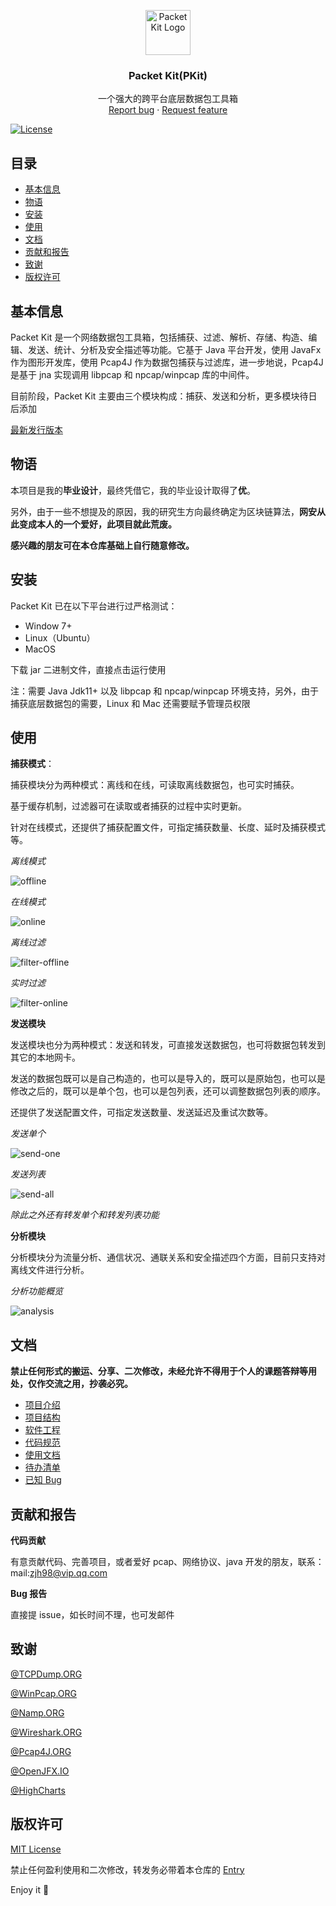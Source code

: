 <p align="center">
  <a href="https://github.com/1uvu/pkit" target="_blank">
    <img src="res/logo.png" alt="Packet Kit Logo" width=72 height=72>
  </a>
  <h3 align="center">Packet Kit(PKit)</h3>
  <p align="center">
    一个强大的跨平台底层数据包工具箱
    <br>
    <a href="https://github.com/1uvu/pkit/issues/new?template=bug.md">Report bug</a>
    ·
    <a href="https://github.com/1uvu/pkit/issues/new?template=feature.md&labels=feature">Request feature</a>
  </p></p>


[![License](res/README/_license-mit-blue.svg)](https://opensource.org/licenses/MIT)




## 目录

- [基本信息](#基本信息)
- [物语](#物语)
- [安装](#安装)
- [使用](#使用)
- [文档](#文档)
- [贡献和报告](#贡献和报告)
- [致谢](#致谢)
- [版权许可](#版权许可)

## 基本信息

Packet Kit 是一个网络数据包工具箱，包括捕获、过滤、解析、存储、构造、编辑、发送、统计、分析及安全描述等功能。它基于 Java 平台开发，使用 JavaFx 作为图形开发库，使用 Pcap4J 作为数据包捕获与过滤库，进一步地说，Pcap4J 是基于 jna 实现调用 libpcap 和 npcap/winpcap 库的中间件。

目前阶段，Packet Kit 主要由三个模块构成：捕获、发送和分析，更多模块待日后添加

[最新发行版本](https://github.com/1uvu/PacketKit/releases)

## 物语

本项目是我的**毕业设计**，最终凭借它，我的毕业设计取得了**优**。

另外，由于一些不想提及的原因，我的研究生方向最终确定为区块链算法，**网安从此变成本人的一个爱好，此项目就此荒废。**

**感兴趣的朋友可在本仓库基础上自行随意修改。**

## 安装

Packet Kit 已在以下平台进行过严格测试：

- Window 7+
- Linux（Ubuntu）
- MacOS

下载 jar 二进制文件，直接点击运行使用

注：需要 Java Jdk11+ 以及 libpcap 和 npcap/winpcap 环境支持，另外，由于捕获底层数据包的需要，Linux 和 Mac 还需要赋予管理员权限

## 使用

**捕获模式**：

捕获模块分为两种模式：离线和在线，可读取离线数据包，也可实时捕获。

基于缓存机制，过滤器可在读取或者捕获的过程中实时更新。

针对在线模式，还提供了捕获配置文件，可指定捕获数量、长度、延时及捕获模式等。

*离线模式*

![offline](res/README/offline.gif)

*在线模式*

![online](res/README/online.gif)

*离线过滤*

![filter-offline](res/README/filter-offline.gif)

*实时过滤*

![filter-online](res/README/filter-online.gif)

**发送模块**

发送模块也分为两种模式：发送和转发，可直接发送数据包，也可将数据包转发到其它的本地网卡。

发送的数据包既可以是自己构造的，也可以是导入的，既可以是原始包，也可以是修改之后的，既可以是单个包，也可以是包列表，还可以调整数据包列表的顺序。

还提供了发送配置文件，可指定发送数量、发送延迟及重试次数等。

*发送单个*

![send-one](res/README/send-one.gif)

*发送列表*

![send-all](res/README/send-all.gif)

*除此之外还有转发单个和转发列表功能*

**分析模块**

分析模块分为流量分析、通信状况、通联关系和安全描述四个方面，目前只支持对离线文件进行分析。

*分析功能概览*

![analysis](res/README/analysis.gif)

## 文档

**禁止任何形式的搬运、分享、二次修改，未经允许不得用于个人的课题答辩等用处，仅作交流之用，抄袭必究。**

- [项目介绍](doc/project-introduce.pptx)
- [项目结构](doc/project-structure.md)
- [软件工程](doc/xml)
- [代码规范](doc/code-structure.md)
- [使用文档](wiki)
- [待办清单](doc/todo.md)
- [已知 Bug](doc/bug.md)

## 贡献和报告

**代码贡献**

有意贡献代码、完善项目，或者爱好 pcap、网络协议、java 开发的朋友，联系：mail:zjh98@vip.qq.com

**Bug 报告**

直接提 issue，如长时间不理，也可发邮件

## 致谢

[@TCPDump.ORG](tcpdump.org)

[@WinPcap.ORG](winpcap.org)

[@Namp.ORG](namp.org)

[@Wireshark.ORG](wireshark.org)

[@Pcap4J.ORG](pcap4j.org)

[@OpenJFX.IO](openjfx.io)

[@HighCharts](https://www.highcharts.com.cn/)

## 版权许可

[MIT License](LICENSE.md)

禁止任何盈利使用和二次修改，转发务必带着本仓库的 [Entry](https://github.com/1uvu/PacketKit)

Enjoy it :metal:
